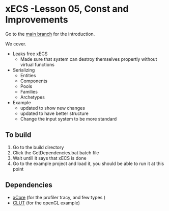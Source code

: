# xECS -Lesson 05, Const and Improvements
Go to the [main branch](https://github.com/LIONant-depot/xECS/tree/master) for the introduction.

We cover.
* Leaks free xECS
  * Made sure that system can destroy themselves propertly without virtual functions
* Serializing
  * Entities
  * Components
  * Pools
  * Families
  * Archetypes
* Example
  * updated to show new changes
  * updated to have better structure
  * Change the input system to be more standard

## To build
1. Go to the build directory 
2. Click the GetDependencies.bat batch file
3. Wait untill it says that xECS is done
4. Go to the example project and load it, you should be able to run it at this point

## Dependencies
- [xCore](https://gitlab.com/LIONant/xcore) (for the profiler tracy, and few types )
- [CLUT](https://github.com/markkilgard/glut) (for the openGL example)

